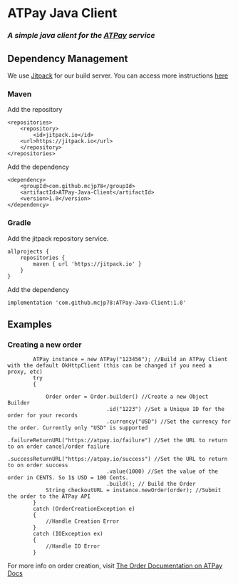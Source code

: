 # ATPay Java Client
### _A simple java client for the [ATPay](https://atpay.io) service_

## Dependency Management
We use [Jitpack](https://jitpack.io) for our build server. 
You can access more instructions [here](https://jitpack.io/#mcjp78/ATPay-Java-Client/1.0)
### Maven
Add the repository
```   
<repositories>
    <repository>
        <id>jitpack.io</id>
	<url>https://jitpack.io</url>
    </repository>
</repositories>
```
Add the dependency
```
<dependency>
    <groupId>com.github.mcjp78</groupId>
    <artifactId>ATPay-Java-Client</artifactId>
    <version>1.0</version>
</dependency>	
```
### Gradle
Add the jitpack repository service.
```
allprojects {
    repositories {
        maven { url 'https://jitpack.io' }
    }
}
```
Add the dependency

`implementation 'com.github.mcjp78:ATPay-Java-Client:1.0'`
## Examples

### Creating a new order

```
        ATPay instance = new ATPay("123456"); //Build an ATPay Client with the default OkHttpClient (this can be changed if you need a proxy, etc)
        try
        {

            Order order = Order.builder() //Create a new Object Builder
                               .id("1223") //Set a Unique ID for the order for your records
                               .currency("USD") //Set the currency for the order. Currently only "USD" is supported
                               .failureReturnURL("https://atpay.io/failure") //Set the URL to return to on order cancel/order failure
                               .successReturnURL("https://atpay.io/success") //Set the URL to return to on order success
                               .value(1000) //Set the value of the order in CENTS. So 1$ USD = 100 Cents.
                               .build(); // Build the Order
            String checkoutURL = instance.newOrder(order); //Submit the order to the ATPay API
        }
        catch (OrderCreationException e)
        {
            //Handle Creation Error
        }
        catch (IOException ex)
        {
            //Handle IO Error
        }
```

For more info on order creation, visit [The Order Documentation on ATPay Docs](https://docs.atpay.io/rest/order-create.html#example-request)